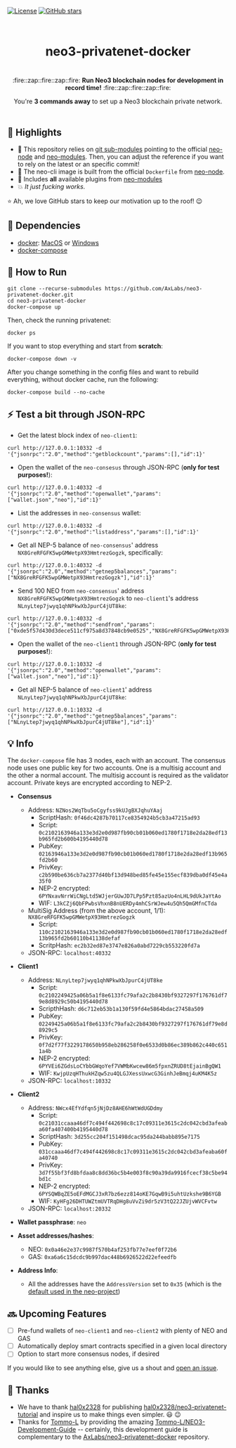 [![License](https://img.shields.io/github/license/AxLabs/neo3-privatenet-docker)](https://github.com/AxLabs/neo3-privatenet-docker/blob/master/LICENSE)
[![GitHub stars](https://img.shields.io/github/stars/AxLabs/neo3-privatenet-docker?style=social)](https://github.com/AxLabs/neo3-privatenet-docker/stargazers)

<div align="center" style="margin-top: 50pt; margin-bottom: 50px;">  
<h1>neo3-privatenet-docker</h1>
<p align="center" style="margin-top: 30pt;">
  :fire::zap::fire::zap::fire:
  <b>Run Neo3 blockchain nodes for development in record time!</b>
  :fire::zap::fire::zap::fire:
</p>

<p>You're <b>3 commands away</b> to set up a Neo3 blockchain private network.</p>
</div>

## :tada: Highlights

* :green_heart: This repository relies on [git sub-modules](https://git-scm.com/book/en/v2/Git-Tools-Submodules) pointing to the official [neo-node](https://github.com/neo-project/neo-modules/) and [neo-modules](https://github.com/neo-project/neo-node/). Then, you can adjust the reference if you want to rely on the latest or an specific commit!
* :rocket: The neo-cli image is built from the official `Dockerfile` from [neo-node](https://github.com/neo-project/neo-node/).
* :100: Includes **all** available plugins from [neo-modules](https://github.com/neo-project/neo-modules/)
* :boom: *It just fucking works.*

 :star: Ah, we love GitHub stars to keep our motivation up to the roof! :wink:

## :rotating_light: Dependencies
 - [docker](https://docs.docker.com/install/): [MacOS](https://docs.docker.com/docker-for-mac/install/) or [Windows](https://docs.docker.com/docker-for-windows/install/)
 - [docker-compose](https://docs.docker.com/compose/install/)

## :running: How to Run

```
git clone --recurse-submodules https://github.com/AxLabs/neo3-privatenet-docker.git
cd neo3-privatenet-docker
docker-compose up
```

Then, check the running privatenet:

```
docker ps
```

If you want to stop everything and start from **scratch**:

```
docker-compose down -v
```

After you change something in the config files and want to rebuild everything, without docker cache, run the following:

```
docker-compose build --no-cache

```

## :zap: Test a bit through JSON-RPC

* Get the latest block index of `neo-client1`:

```
curl http://127.0.0.1:10332 -d '{"jsonrpc":"2.0","method":"getblockcount","params":[],"id":1}'
```

* Open the wallet of the `neo-consesus` through JSON-RPC (**only for test purposes!**):

```
curl http://127.0.0.1:40332 -d '{"jsonrpc":"2.0","method":"openwallet","params":["wallet.json","neo"],"id":1}'
```

* List the addresses in `neo-consensus` wallet:

```
curl http://127.0.0.1:40332 -d '{"jsonrpc":"2.0","method":"listaddress","params":[],"id":1}'
```

* Get all NEP-5 balance of `neo-consensus`' address `NX8GreRFGFK5wpGMWetpX93HmtrezGogzk`, specifically:

```
curl http://127.0.0.1:40332 -d '{"jsonrpc":"2.0","method":"getnep5balances","params":["NX8GreRFGFK5wpGMWetpX93HmtrezGogzk"],"id":1}'
```

* Send 100 NEO from `neo-consensus`' address `NX8GreRFGFK5wpGMWetpX93HmtrezGogzk` to `neo-client1`'s address `NLnyLtep7jwyq1qhNPkwXbJpurC4jUT8ke`:

```
curl http://127.0.0.1:40332 -d '{"jsonrpc":"2.0","method":"sendfrom","params":["0xde5f57d430d3dece511cf975a8d37848cb9e0525","NX8GreRFGFK5wpGMWetpX93HmtrezGogzk","NLnyLtep7jwyq1qhNPkwXbJpurC4jUT8ke",100],"id":1}'
```

* Open the wallet of the `neo-client1` through JSON-RPC (**only for test purposes!**):

```
curl http://127.0.0.1:10332 -d '{"jsonrpc":"2.0","method":"openwallet","params":["wallet.json","neo"],"id":1}'
```

* Get all NEP-5 balance of `neo-client1`' address `NLnyLtep7jwyq1qhNPkwXbJpurC4jUT8ke`:

```
curl http://127.0.0.1:10332 -d '{"jsonrpc":"2.0","method":"getnep5balances","params":["NLnyLtep7jwyq1qhNPkwXbJpurC4jUT8ke"],"id":1}'
```

## :bulb: Info

The `docker-compose` file has 3 nodes, each with an account. The consensus node uses one public key for two accounts. One is a multisig account and the other a normal account. The multisig account is required as the validator account. Private keys are encrypted according to NEP-2.

* **Consensus**
  * Address: `NZNos2WqTbu5oCgyfss9kUJgBXJqhuYAaj`
    * ScriptHash: `0f46dc4287b70117ce8354924b5cb3a47215ad93`
    * Script: `0c2102163946a133e3d2e0d987fb90cb01b060ed1780f1718e2da28edf13b965fd2b600b4195440d78`
    * PubKey: `02163946a133e3d2e0d987fb90cb01b060ed1780f1718e2da28edf13b965fd2b60`
    * PrivKey: `c2b590be636cb7a2377d40bf13d948bed85fe45e155ecf839dba0df45e4a35f0`
    * NEP-2 encrypted: `6PYNxavNrrWiCNgLtd5WJjerGUwJD7LPp5Pzt85azUo4nLHL9dUkJaYtAo`
    * WIF: `L3kCZj6QbFPwbsVhxnB8nUERDy4mhCSrWJew4u5Qh5QmGMfnCTda`
  * MultiSig Address (from the above account, 1/1): `NX8GreRFGFK5wpGMWetpX93HmtrezGogzk`
    * Script: `110c2102163946a133e3d2e0d987fb90cb01b060ed1780f1718e2da28edf13b965fd2b60110b41138defaf`
    * ScritpHash: `ec2b32ed87e3747e826a0abd7229cb553220fd7a`
  * JSON-RPC: `localhost:40332`
* **Client1**
  * Address: `NLnyLtep7jwyq1qhNPkwXbJpurC4jUT8ke`
    * Script: `0c2102249425a06b5a1f8e6133fc79afa2c2b8430bf9327297f176761df79e8d8929c50b4195440d78`
    * ScripthHash: `d6c712eb53b1a130f59fd4e5864bdac27458a509`
    * PubKey: `02249425a06b5a1f8e6133fc79afa2c2b8430bf9327297f176761df79e8d8929c5`
    * PrivKey: `0f7d2f77f3229178650b958eb286258f0e6533d0b86ec389b862c440c6511a4b`
    * NEP-2 encrypted: `6PYVEi6ZGdsLoCYbbGWqoYef7VWMbKwcew86m5fpxnZRUD8tEjainBgQW1`
    * WIF: `KwjpUzqHThukHZqw5zu4QLGJXessUxwcG3GinhJeBmqj4uKM4K5z`
  * JSON-RPC: `localhost:10332`
* **Client2**
  * Address: `NWcx4EfYdfqn5jNjDz8AHE6hWtWdUGDdmy`
    * Script: `0c21031ccaaa46df7c494f442698c8c17c09311e3615c2dc042cbd3afeaba60fa407400b4195440d78`
    * ScriptHash: `3d255cc204f151498dcac95da244babb895e7175`
    * PubKey: `031ccaaa46df7c494f442698c8c17c09311e3615c2dc042cbd3afeaba60fa40740`
    * PrivKey: `3d7f55bf3fd8bfdaa8c8dd36bc5b4e003f8c90a39da9916fcecf38c5be94bd1c`
    * NEP-2 encrypted: `6PYSQWBqZE5oEFdMGCJ3xR7bz6ezz814oKE7GqwB9i5uhtUzkshe9B6YGB`
    * WIF: `KyHFg26DHTUWZtmUVTRqDHg8uVvZi9dr5zV3tQ22JZUjvWVCFvtw`
  * JSON-RPC: `localhost:20332`

* **Wallet passphrase**: `neo`

* **Asset addresses/hashes**:
  * NEO: `0x0a46e2e37c9987f570b4af253fb77e7eef0f72b6`
  * GAS: `0xa6a6c15dcdc9b997dac448b6926522d22efeedfb`

* **Address Info**:
  * All the addresses have the `AddressVersion` set to `0x35` (which is the [default used in the neo-project](https://github.com/neo-project/neo/blob/402e9b19d80bb9093601f5ac57ff0cdc3c6cf6ab/src/neo/ProtocolSettings.cs#L50))

## :soon: Upcoming Features

- [ ] Pre-fund wallets of `neo-client1` and `neo-client2` with plenty of NEO and GAS
- [ ] Automatically deploy smart contracts specified in a given local directory
- [ ] Option to start more consensus nodes, if desired

If you would like to see anything else, give us a shout and [open an issue](https://github.com/AxLabs/neo3-privatenet-docker/issues).

## :pray: Thanks

* We have to thank [hal0x2328](https://github.com/hal0x2328) for publishing [hal0x2328/neo3-privatenet-tutorial](https://github.com/hal0x2328/neo3-privatenet-tutorial) and inspire us to make things even simpler. :smiley: :wink:
* Thanks for [Tommo-L](https://github.com/Tommo-L) by providing the amazing [Tommo-L/NEO3-Development-Guide](https://github.com/Tommo-L/NEO3-Development-Guide) -- certainly, this development guide is complementary to the [AxLabs/neo3-privatenet-docker](https://github.com/AxLabs/neo3-privatenet-docker) repository.

